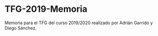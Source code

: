 # TFG-2019-Memoria
Memoria para el TFG del curso 2019/2020 realizado por Adrián Garrido y Diego Sánchez.
